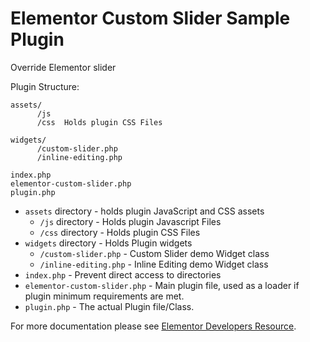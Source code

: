 # Elementor Custom Slider Sample Plugin

Override Elementor slider

Plugin Structure: 
```
assets/
      /js   
      /css  Holds plugin CSS Files
      
widgets/
      /custom-slider.php
      /inline-editing.php
      
index.php
elementor-custom-slider.php
plugin.php
```


* `assets` directory - holds plugin JavaScript and CSS assets
  * `/js` directory - Holds plugin Javascript Files
  * `/css` directory - Holds plugin CSS Files
* `widgets` directory - Holds Plugin widgets
  * `/custom-slider.php` - Custom Slider demo Widget class
  * `/inline-editing.php` - Inline Editing demo Widget class
* `index.php`	- Prevent direct access to directories
* `elementor-custom-slider.php`	- Main plugin file, used as a loader if plugin minimum requirements are met.
* `plugin.php` - The actual Plugin file/Class.

For more documentation please see [Elementor Developers Resource](https://developers.elementor.com/creating-an-extension-for-elementor/).
